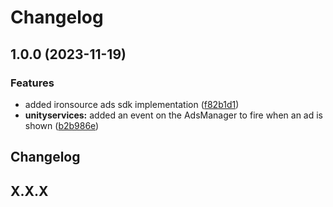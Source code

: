# Changelog

## 1.0.0 (2023-11-19)


### Features

* added ironsource ads sdk implementation ([f82b1d1](https://github.com/ianpilipski/IPTech-UnityLibrary/commit/f82b1d1e75cd495663e4f85c7f511ed7615ea94e))
* **unityservices:** added an event on the AdsManager to fire when an ad is shown ([b2b986e](https://github.com/ianpilipski/IPTech-UnityLibrary/commit/b2b986ed1ca30be8cc393d09187271c7d6c1afa5))

## Changelog

## X.X.X
